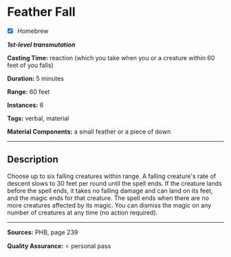 # Feather Fall

- [x] Homebrew

***1st-level transmutation***

**Casting Time:** reaction (which you take when you or a creature within 60 feet of you falls)

**Duration:** 5 minutes

**Range:** 60 feet

**Instances:** 6

**Tags:** verbal, material

**Material Components:** a small feather or a piece of down

---

## Description
Choose up to six falling creatures within range.
A falling creature's rate of descent slows to 30 feet per round until the spell ends.
If the creature lands before the spell ends, it takes no falling damage and can land on its feet, and the magic ends for that creature.
The spell ends when there are no more creatures affected by its magic.
You can dismiss the magic on any number of creatures at any time (no action required).

---

**Sources:** PHB, page 239

**Quality Assurance:** :star: personal pass

